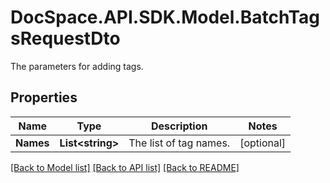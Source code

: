 # DocSpace.API.SDK.Model.BatchTagsRequestDto
The parameters for adding tags.

## Properties

Name | Type | Description | Notes
------------ | ------------- | ------------- | -------------
**Names** | **List&lt;string&gt;** | The list of tag names. | [optional] 

[[Back to Model list]](../README.md#documentation-for-models) [[Back to API list]](../README.md#documentation-for-api-endpoints) [[Back to README]](../README.md)

